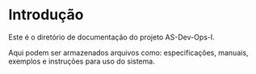 # Introdução

Este é o diretório de documentação do projeto AS-Dev-Ops-I.

Aqui podem ser armazenados arquivos como: especificações, manuais, exemplos e instruções para uso do sistema.
